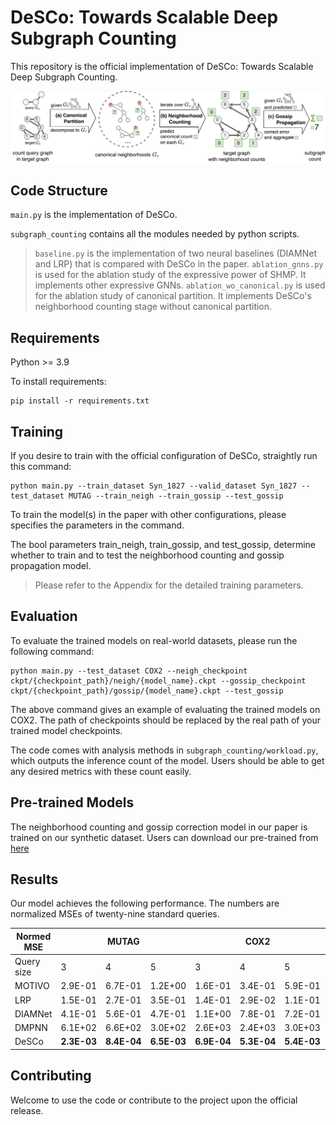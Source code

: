 # DeSCo: Towards Scalable Deep Subgraph Counting

This repository is the official implementation of DeSCo: Towards Scalable Deep Subgraph Counting.  

![DeSCo workflow](github_resource/workflow.png?raw=true "DeSCo workflow")

## Code Structure

`main.py` is the implementation of DeSCo.

`subgraph_counting` contains all the modules needed by python scripts.

>`baseline.py` is the implementation of two neural baselines (DIAMNet and LRP) that is compared with DeSCo in the paper.
`ablation_gnns.py` is used for the ablation study of the expressive power of SHMP. It implements other expressive GNNs.
`ablation_wo_canonical.py` is used for the ablation study of canonical partition. It implements DeSCo's neighborhood counting stage without canonical partition.

## Requirements

Python >= 3.9

To install requirements:

```setup
pip install -r requirements.txt
```

## Training

If you desire to train with the official configuration of DeSCo, straightly run this command:

```train
python main.py --train_dataset Syn_1827 --valid_dataset Syn_1827 --test_dataset MUTAG --train_neigh --train_gossip --test_gossip
```

To train the model(s) in the paper with other configurations, please specifies the parameters in the command.


The bool parameters train_neigh, train_gossip, and test_gossip, determine whether to train and to test the neighborhood counting and gossip propagation model.


> Please refer to the Appendix for the detailed training parameters.
<!-- The official configuration file of DeSCo will also be released shortly. -->

## Evaluation

To evaluate the trained models on real-world datasets, please run the following command:

```eval
python main.py --test_dataset COX2 --neigh_checkpoint ckpt/{checkpoint_path}/neigh/{model_name}.ckpt --gossip_checkpoint ckpt/{checkpoint_path}/gossip/{model_name}.ckpt --test_gossip
```

The above command gives an example of evaluating the trained models on COX2. The path of checkpoints should be replaced by the real path of your trained model checkpoints.


The code comes with analysis methods in `subgraph_counting/workload.py`, which outputs the inference count of the model. Users should be able to get any desired metrics with these count easily.

## Pre-trained Models

The neighborhood counting and gossip correction model in our paper is trained on our synthetic dataset. Users can download our pre-trained from [here](https://drive.google.com/drive/folders/1JsOepzJxUBLRsFM2O_-Zzd3APJPNrn-m?usp=drive_link)

## Results

Our model achieves the following performance. The numbers are normalized MSEs of twenty-nine standard queries.

| Normed MSE |         | MUTAG   |         |         | COX2    |         |         | ENZYMES |         |         | IMDB-BINARY |         |          | MSRC-21  |          |
|------------|---------|---------|---------|---------|---------|---------|---------|---------|---------|---------|-----------------|---------|----------|----------|----------|
| Query size | 3       | 4       | 5       | 3       | 4       | 5       | 3       | 4       | 5       | 3       | 4               | 5       | 3        | 4        | 5        |
| MOTIVO     | 2.9E-01 | 6.7E-01 | 1.2E+00 | 1.6E-01 | 3.4E-01 | 5.9E-01 | 1.6E-01 | 1.9E-01 | 3.0E-01 | 2.7E-02 | **3.9E-02**         | **5.0E-02** | 4.8E-02  | 7.2E-02  | 9.5E-02  |
| LRP        | 1.5E-01 | 2.7E-01 | 3.5E-01 | 1.4E-01 | 2.9E-02 | 1.1E-01 | 8.5E-01 | 5.4E-01 | 6.2E-01 | inf     | inf             | inf     | 2.4E+00  | 1.4E+00  | 1.1E+00  |
| DIAMNet    | 4.1E-01 | 5.6E-01 | 4.7E-01 | 1.1E+00 | 7.8E-01 | 7.2E-01 | 1.4E+00 | 1.1E+00 | 1.0E+00 | 1.1E+00 | 1.0E+00         | 1.0E+00 | 2.7E+00  | 1.6E+00  | 1.3E+00  |
| DMPNN      | 6.1E+02 | 6.6E+02 | 3.0E+02 | 2.6E+03 | 2.4E+03 | 3.0E+03 | 2.9E+03 | 1.4E+03 | 1.2E+03 | 2.1E+04 | 1.3E+02         | 1.4E+02 | 1.1E+04  | 1.3E+03  | 4.1E+02  |
| DeSCo      | **2.3E-03** | **8.4E-04** | **6.5E-03** | **6.9E-04** | **5.3E-04** | **5.4E-03** | **5.3E-03** | **5.7E-02** | **5.3E-02** | **8.7E-03** | 2.1E-01         | 4.5E-01 | **2.6E-03** | **3.9E-03** | **8.5E-02** |



<!-- ### MUTAG

 Query-Size   | 3       | 4       | 5  
------------|:-------:|:-------:|:-------:
 DeSCo | 7.3E-05 | 5.2E-04 | 1.1E-02

### COX2

 Query-Size   | 3       | 4       | 5  
------------|:-------:|:-------:|:-------:
 DeSCo | 2.3E-05 | 9.5E-05 | 7.2E-03

### ENZYMES

 Query-Size   | 3       | 4       | 5  
------------|:-------:|:-------:|:-------:
 DeSCo | 1.1E-03 | 2.0E-03 | 1.0E-02 -->

## Contributing

Welcome to use the code or contribute to the project upon the official release.
